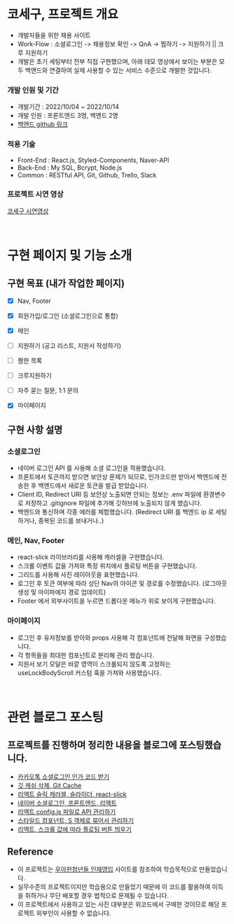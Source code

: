 # 코세구, 프로젝트 개요

- 개발자들을 위한 채용 사이트
- Work-Flow : 소셜로그인 -> 채용정보 확인 -> QnA -> 찜하기 -> 지원하기 || 크루 지원하기
- 개발은 초기 세팅부터 전부 직접 구현했으며, 아래 데모 영상에서 보이는 부분은 모두 백앤드와 연결하여 실제 사용할 수 있는 서비스 수준으로 개발한 것입니다.

### 개발 인원 및 기간

- 개발기간 : 2022/10/04 ~ 2022/10/14
- 개발 인원 : 프론트엔드 3명, 백엔드 2명
- [백엔드 github 링크](https://github.com/wecode-bootcamp-korea/37-2nd-Cosegu-backend)

### **적용 기술**

- Front-End : React.js, Styled-Components, Naver-API
- Back-End : My SQL, Bcrypt, Node.js
- Common :  RESTful API, Git, Github, Trello, Slack

### 프로젝트 시연 영상

[코세구 시연영상](https://youtu.be/6lNsXWvzYf4) 

<br>

# 구현 페이지 및 기능 소개

## 구현 목표 (내가 작업한 페이지)

- [x] Nav, Footer
- [x] 회원가입/로그인 (소셜로그인으로 통합)
- [x] 메인
- [ ] 지원하기 (공고 리스트, 지원서 작성하기)
- [ ] 짬한 목록
- [ ] 크루지원하기
- [ ] 자주 묻는 질문, 1:1 문의
- [x] 마이페이지


## 구현 사항 설명

### 소셜로그인

- 네이버 로그인 API 를 사용해 소셜 로그인을 적용했습니다.
- 프론트에서 토큰까지 받으면 보안상 문제가 되므로, 인가코드만 받아서 백엔드에 전송한 후 백엔드에서 새로운 토큰을 발급 받았습니다.
- Client ID, Redirect URI 등 보안상 노출되면 안되는 정보는 .env 파일에 환경변수로 저장하고 .gitignore 파일에 추가해 깃허브에 노출되지 않게 했습니다.
- 백엔드와 통신하며 각종 에러를 체험했습니다. (Redirect URI 를 백엔드 ip 로 세팅하거나, 중복된 코드를 보내거나..)

### 메인, Nav, Footer

- react-slick 라이브러리를 사용해 캐러셀을 구현했습니다.
- 스크롤 이벤트 값을 가져와 특정 위치에서 플로팅 버튼을 구현했습니다.
- 그리드를 사용해 사진 레이아웃을 표현했습니다.
- 로그인 후 토큰 여부에 따라 상단 Nav의 아이콘 및 경로를 수정했습니다. (로그아웃 생성 및 마이파에지 경로 업데이트)
- Footer 에서 외부사이트을 누르면 드롭다운 메뉴가 위로 보이게 구현했습니다.

### 마이페이지

- 로그인 후 유저정보를 받아와 props 사용해 각 컴포넌트에 전달해 화면을 구성했습니다.
- 각 항목들을 최대한 컴포넌트로 분리해 관리 했습니다.
- 지원서 보기 모달은 바깥 영역이 스크롤되지 않도록 고정하는 useLockBodyScroll 커스텀 훅을 가져와 사용했습니다.

<br>

# 관련 블로그 포스팅

## 프로젝트를 진행하며 정리한 내용을 블로그에 포스팅했습니다.

- [카카오톡 소셜로그인 인가 코드 받기](https://velog.io/@rayong/%EC%B9%B4%EC%B9%B4%EC%98%A4%ED%86%A1-%EC%86%8C%EC%85%9C%EB%A1%9C%EA%B7%B8%EC%9D%B8-%EC%9D%B8%EA%B0%80-%EC%BD%94%EB%93%9C-%EB%B0%9B%EA%B8%B0)
- [깃 캐쉬 삭제, Git Cache](https://velog.io/@rayong/%EA%B9%83-%EC%BA%90%EC%89%AC-%EC%82%AD%EC%A0%9C-Git-Cache)
- [리액트 슬릭 캐러셀, 슬라이더, react-slick](https://velog.io/@rayong/%EB%A6%AC%EC%95%A1%ED%8A%B8-%EC%8A%AC%EB%A6%AD-%EC%BA%90%EB%9F%AC%EC%85%80-%EC%8A%AC%EB%9D%BC%EC%9D%B4%EB%8D%94-react-slick)
- [네이버 소셜로그인, 프론트엔드, 리액트](https://velog.io/@rayong/%EB%84%A4%EC%9D%B4%EB%B2%84-%EC%86%8C%EC%85%9C%EB%A1%9C%EA%B7%B8%EC%9D%B8-%ED%94%84%EB%A1%A0%ED%8A%B8%EC%97%94%EB%93%9C-%EB%A6%AC%EC%95%A1%ED%8A%B8)
- [리액트 config.js 파일로 API 관리하기](https://velog.io/@rayong/%EB%A6%AC%EC%95%A1%ED%8A%B8-config.js-%ED%8C%8C%EC%9D%BC%EB%A1%9C-API-%EA%B4%80%EB%A6%AC%ED%95%98%EA%B8%B0)
- [스타일드 컴포넌트, S 객체로 묶어서 관리하기](https://velog.io/@rayong/%EC%8A%A4%ED%83%80%EC%9D%BC%EB%93%9C-%EC%BB%B4%ED%8F%AC%EB%84%8C%ED%8A%B8-S-%EA%B0%9D%EC%B2%B4%EB%A1%9C-%EB%AC%B6%EC%96%B4%EC%84%9C-%EA%B4%80%EB%A6%AC%ED%95%98%EA%B8%B0)
- [리액트, 스크롤 값에 따라 플로팅 버튼 띄우기](https://velog.io/@rayong/%EB%A6%AC%EC%95%A1%ED%8A%B8-%EC%8A%A4%ED%81%AC%EB%A1%A4-%EA%B0%92%EC%97%90-%EB%94%B0%EB%9D%BC-%ED%94%8C%EB%A1%9C%ED%8C%85-%EB%B2%84%ED%8A%BC-%EB%9D%84%EC%9A%B0%EA%B8%B0)

## **Reference**

- 이 프로젝트는 [우아한청년들 인재영입](https://career.woowayouths.com/) 사이트를 참조하여 학습목적으로 만들었습니다.
- 실무수준의 프로젝트이지만 학습용으로 만들었기 때문에 이 코드를 활용하여 이득을 취하거나 무단 배포할 경우 법적으로 문제될 수 있습니다.
- 이 프로젝트에서 사용하고 있는 사진 대부분은 위코드에서 구매한 것이므로 해당 프로젝트 외부인이 사용할 수 없습니다.
